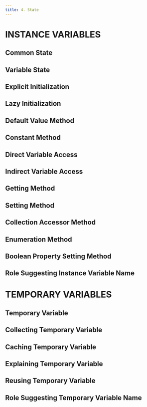 ```yaml
---
title: 4. State
---
```


# INSTANCE VARIABLES

## Common State
## Variable State
## Explicit Initialization
## Lazy Initialization
## Default Value Method
## Constant Method
## Direct Variable Access
## Indirect Variable Access
## Getting Method
## Setting Method
## Collection Accessor Method
## Enumeration Method
## Boolean Property Setting Method
## Role Suggesting Instance Variable Name

# TEMPORARY VARIABLES

## Temporary Variable
## Collecting Temporary Variable
## Caching Temporary Variable
## Explaining Temporary Variable
## Reusing Temporary Variable
## Role Suggesting Temporary Variable Name

